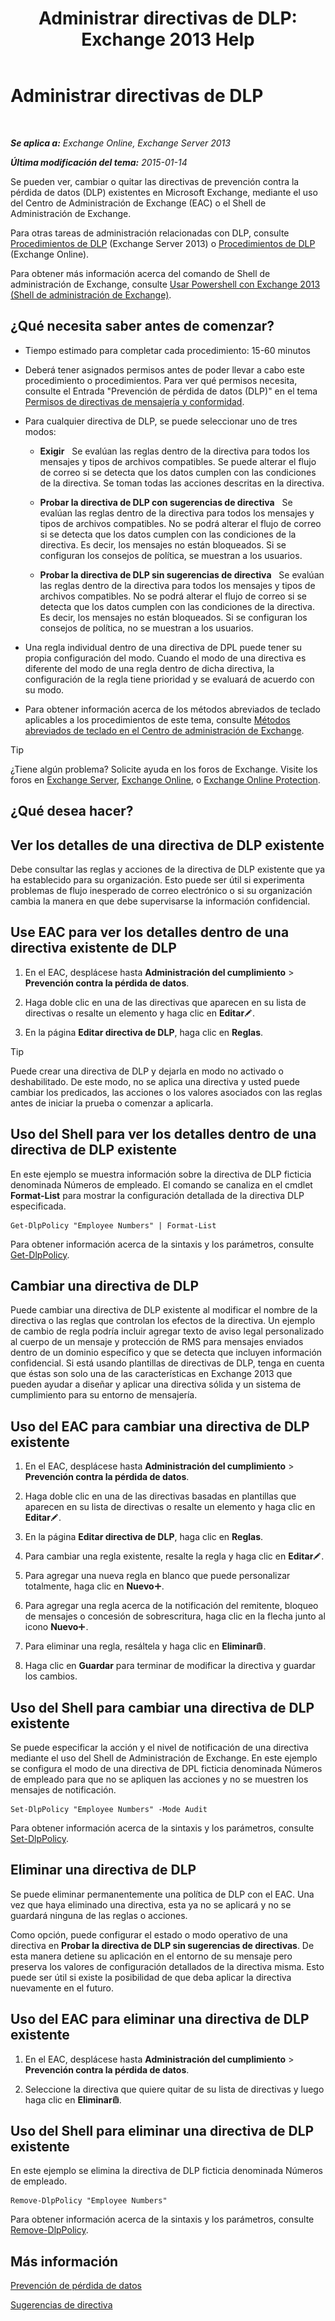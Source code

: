 ﻿---
title: 'Administrar directivas de DLP: Exchange 2013 Help'
TOCTitle: Administrar directivas de DLP
ms:assetid: ba81fabd-7f7f-4ef7-968f-ce851ada9d70
ms:mtpsurl: https://technet.microsoft.com/es-es/library/JJ673559(v=EXCHG.150)
ms:contentKeyID: 49895869
ms.date: 04/23/2018
mtps_version: v=EXCHG.150
ms.translationtype: HT
---

# Administrar directivas de DLP

 

_**Se aplica a:** Exchange Online, Exchange Server 2013_

_**Última modificación del tema:** 2015-01-14_

Se pueden ver, cambiar o quitar las directivas de prevención contra la pérdida de datos (DLP) existentes en Microsoft Exchange, mediante el uso del Centro de Administración de Exchange (EAC) o el Shell de Administración de Exchange.

Para otras tareas de administración relacionadas con DLP, consulte [Procedimientos de DLP](dlp-procedures-exchange-2013-help.md) (Exchange Server 2013) o [Procedimientos de DLP](https://technet.microsoft.com/es-es/library/jj938003\(v=exchg.150\)) (Exchange Online).

Para obtener más información acerca del comando de Shell de administración de Exchange, consulte [Usar Powershell con Exchange 2013 (Shell de administración de Exchange)](https://technet.microsoft.com/es-es/library/bb123778\(v=exchg.150\)).

## ¿Qué necesita saber antes de comenzar?

  - Tiempo estimado para completar cada procedimiento: 15-60 minutos

  - Deberá tener asignados permisos antes de poder llevar a cabo este procedimiento o procedimientos. Para ver qué permisos necesita, consulte el Entrada "Prevención de pérdida de datos (DLP)" en el tema [Permisos de directivas de mensajería y conformidad](messaging-policy-and-compliance-permissions-exchange-2013-help.md).

  - Para cualquier directiva de DLP, se puede seleccionar uno de tres modos:
    
      -    **Exigir**   Se evalúan las reglas dentro de la directiva para todos los mensajes y tipos de archivos compatibles. Se puede alterar el flujo de correo si se detecta que los datos cumplen con las condiciones de la directiva. Se toman todas las acciones descritas en la directiva.
    
      -    **Probar la directiva de DLP con sugerencias de directiva**   Se evalúan las reglas dentro de la directiva para todos los mensajes y tipos de archivos compatibles. No se podrá alterar el flujo de correo si se detecta que los datos cumplen con las condiciones de la directiva. Es decir, los mensajes no están bloqueados. Si se configuran los consejos de política, se muestran a los usuarios.
    
      -    **Probar la directiva de DLP sin sugerencias de directiva**   Se evalúan las reglas dentro de la directiva para todos los mensajes y tipos de archivos compatibles. No se podrá alterar el flujo de correo si se detecta que los datos cumplen con las condiciones de la directiva. Es decir, los mensajes no están bloqueados. Si se configuran los consejos de política, no se muestran a los usuarios.

  - Una regla individual dentro de una directiva de DPL puede tener su propia configuración del modo. Cuando el modo de una directiva es diferente del modo de una regla dentro de dicha directiva, la configuración de la regla tiene prioridad y se evaluará de acuerdo con su modo.

  - Para obtener información acerca de los métodos abreviados de teclado aplicables a los procedimientos de este tema, consulte [Métodos abreviados de teclado en el Centro de administración de Exchange](keyboard-shortcuts-in-the-exchange-admin-center-exchange-online-protection-help.md).


> [!TIP]
> ¿Tiene algún problema? Solicite ayuda en los foros de Exchange. Visite los foros en <A href="https://go.microsoft.com/fwlink/p/?linkid=60612">Exchange Server</A>, <A href="https://go.microsoft.com/fwlink/p/?linkid=267542">Exchange Online</A>, o <A href="https://go.microsoft.com/fwlink/p/?linkid=285351">Exchange Online Protection</A>.



## ¿Qué desea hacer?

## Ver los detalles de una directiva de DLP existente

Debe consultar las reglas y acciones de la directiva de DLP existente que ya ha establecido para su organización. Esto puede ser útil si experimenta problemas de flujo inesperado de correo electrónico o si su organización cambia la manera en que debe supervisarse la información confidencial.

## Use EAC para ver los detalles dentro de una directiva existente de DLP

1.  En el EAC, desplácese hasta **Administración del cumplimiento** \> **Prevención contra la pérdida de datos**.

2.  Haga doble clic en una de las directivas que aparecen en su lista de directivas o resalte un elemento y haga clic en **Editar**![Icono Editar](images/Bb124582.6f53ccb2-1f13-4c02-bea0-30690e6ea71d(EXCHG.150).gif "Icono Editar").

3.  En la página **Editar directiva de DLP**, haga clic en **Reglas**.


> [!TIP]
> Puede crear una directiva de DLP y dejarla en modo no activado o deshabilitado. De este modo, no se aplica una directiva y usted puede cambiar los predicados, las acciones o los valores asociados con las reglas antes de iniciar la prueba o comenzar a aplicarla.



## Uso del Shell para ver los detalles dentro de una directiva de DLP existente

En este ejemplo se muestra información sobre la directiva de DLP ficticia denominada Números de empleado. El comando se canaliza en el cmdlet **Format-List** para mostrar la configuración detallada de la directiva DLP especificada.

    Get-DlpPolicy "Employee Numbers" | Format-List

Para obtener información acerca de la sintaxis y los parámetros, consulte [Get-DlpPolicy](https://technet.microsoft.com/es-es/library/jj215752\(v=exchg.150\)).

## Cambiar una directiva de DLP

Puede cambiar una directiva de DLP existente al modificar el nombre de la directiva o las reglas que controlan los efectos de la directiva. Un ejemplo de cambio de regla podría incluir agregar texto de aviso legal personalizado al cuerpo de un mensaje y protección de RMS para mensajes enviados dentro de un dominio específico y que se detecta que incluyen información confidencial. Si está usando plantillas de directivas de DLP, tenga en cuenta que éstas son solo una de las características en Exchange 2013 que pueden ayudar a diseñar y aplicar una directiva sólida y un sistema de cumplimiento para su entorno de mensajería.

## Uso del EAC para cambiar una directiva de DLP existente

1.  En el EAC, desplácese hasta **Administración del cumplimiento** \> **Prevención contra la pérdida de datos**.

2.  Haga doble clic en una de las directivas basadas en plantillas que aparecen en su lista de directivas o resalte un elemento y haga clic en **Editar**![Icono Editar](images/Bb124582.6f53ccb2-1f13-4c02-bea0-30690e6ea71d(EXCHG.150).gif "Icono Editar").

3.  En la página **Editar directiva de DLP**, haga clic en **Reglas**.

4.  Para cambiar una regla existente, resalte la regla y haga clic en **Editar**![Icono Editar](images/Bb124582.6f53ccb2-1f13-4c02-bea0-30690e6ea71d(EXCHG.150).gif "Icono Editar").

5.  Para agregar una nueva regla en blanco que puede personalizar totalmente, haga clic en **Nuevo**![Agregar icono](images/JJ218640.c1e75329-d6d7-4073-a27d-498590bbb558(EXCHG.150).gif "Agregar icono").

6.  Para agregar una regla acerca de la notificación del remitente, bloqueo de mensajes o concesión de sobrescritura, haga clic en la flecha junto al icono **Nuevo**![Agregar icono](images/JJ218640.c1e75329-d6d7-4073-a27d-498590bbb558(EXCHG.150).gif "Agregar icono").

7.  Para eliminar una regla, resáltela y haga clic en **Eliminar**![Eliminar icono](images/Dd979797.14f639f6-61e8-4418-bbfb-0db14de9d2f5(EXCHG.150).gif "Eliminar icono").

8.  Haga clic en **Guardar** para terminar de modificar la directiva y guardar los cambios.

## Uso del Shell para cambiar una directiva de DLP existente

Se puede especificar la acción y el nivel de notificación de una directiva mediante el uso del Shell de Administración de Exchange. En este ejemplo se configura el modo de una directiva de DPL ficticia denominada Números de empleado para que no se apliquen las acciones y no se muestren los mensajes de notificación.

    Set-DlpPolicy "Employee Numbers" -Mode Audit

Para obtener información acerca de la sintaxis y los parámetros, consulte [Set-DlpPolicy](https://technet.microsoft.com/es-es/library/jj215778\(v=exchg.150\)).

## Eliminar una directiva de DLP

Se puede eliminar permanentemente una política de DLP con el EAC. Una vez que haya eliminado una directiva, esta ya no se aplicará y no se guardará ninguna de las reglas o acciones.

Como opción, puede configurar el estado o modo operativo de una directiva en **Probar la directiva de DLP sin sugerencias de directivas**. De esta manera detiene su aplicación en el entorno de su mensaje pero preserva los valores de configuración detallados de la directiva misma. Esto puede ser útil si existe la posibilidad de que deba aplicar la directiva nuevamente en el futuro.

## Uso del EAC para eliminar una directiva de DLP existente

1.  En el EAC, desplácese hasta **Administración del cumplimiento** \> **Prevención contra la pérdida de datos**.

2.  Seleccione la directiva que quiere quitar de su lista de directivas y luego haga clic en **Eliminar**![Eliminar icono](images/Dd979797.14f639f6-61e8-4418-bbfb-0db14de9d2f5(EXCHG.150).gif "Eliminar icono").

## Uso del Shell para eliminar una directiva de DLP existente

En este ejemplo se elimina la directiva de DLP ficticia denominada Números de empleado.

    Remove-DlpPolicy "Employee Numbers"

Para obtener información acerca de la sintaxis y los parámetros, consulte [Remove-DlpPolicy](https://technet.microsoft.com/es-es/library/jj215677\(v=exchg.150\)).

## Más información

[Prevención de pérdida de datos](technical-overview-of-dlp-data-loss-prevention-in-exchange.md)

[Sugerencias de directiva](technical-overview-of-policy-tips-in-exchange-online-and-exchange-2013.md)

